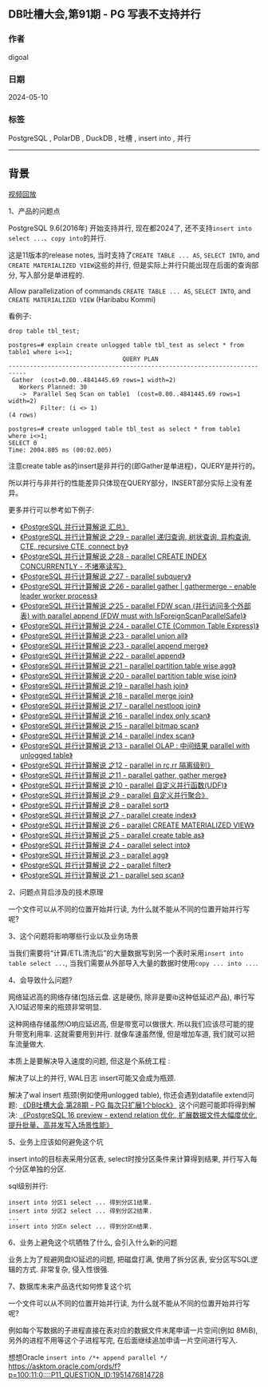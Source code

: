 ## DB吐槽大会,第91期 - PG 写表不支持并行    
      
### 作者      
digoal      
      
### 日期      
2024-05-10      
      
### 标签      
PostgreSQL , PolarDB , DuckDB , 吐槽 , insert into , 并行    
      
----      
      
## 背景      
[视频回放]()      
      
1、产品的问题点      
  
PostgreSQL 9.6(2016年) 开始支持并行, 现在都2024了, 还不支持`insert into select ...`、`copy into`的并行.     
  
这是11版本的release notes, 当时支持了`CREATE TABLE ... AS`, `SELECT INTO`, and `CREATE MATERIALIZED VIEW`这些的并行, 但是实际上并行只能出现在后面的查询部分, 写入部分是单进程的.   
  
Allow parallelization of commands `CREATE TABLE ... AS`, `SELECT INTO`, and `CREATE MATERIALIZED VIEW` (Haribabu Kommi)    
  
看例子:   
```        
drop table tbl_test;    
    
postgres=# explain create unlogged table tbl_test as select * from table1 where i<>1;    
                                QUERY PLAN                                     
---------------------------------------------------------------------------    
 Gather  (cost=0.00..4841445.69 rows=1 width=2)    
   Workers Planned: 30    
   ->  Parallel Seq Scan on table1  (cost=0.00..4841445.69 rows=1 width=2)    
         Filter: (i <> 1)    
(4 rows)    
    
postgres=# create unlogged table tbl_test as select * from table1 where i<>1;    
SELECT 0    
Time: 2004.805 ms (00:02.005)    
```          
        
注意create table as的insert是非并行的(即Gather是单进程)，QUERY是并行的。        
       
所以并行与非并行的性能差异只体现在QUERY部分，INSERT部分实际上没有差异。      
  
更多并行可以参考如下例子:  
- [《PostgreSQL 并行计算解说 汇总》](../201903/20190318_05.md)    
- [《PostgreSQL 并行计算解说 之29 - parallel 递归查询, 树状查询, 异构查询, CTE, recursive CTE, connect by》](../201903/20190318_04.md)    
- [《PostgreSQL 并行计算解说 之28 - parallel CREATE INDEX CONCURRENTLY - 不堵塞读写》](../201903/20190318_03.md)    
- [《PostgreSQL 并行计算解说 之27 - parallel subquery》](../201903/20190318_02.md)    
- [《PostgreSQL 并行计算解说 之26 - parallel gather | gathermerge - enable leader worker process》](../201903/20190318_01.md)    
- [《PostgreSQL 并行计算解说 之25 - parallel FDW scan (并行访问多个外部表) with parallel append (FDW must with IsForeignScanParallelSafe)》](../201903/20190317_18.md)    
- [《PostgreSQL 并行计算解说 之24 - parallel CTE (Common Table Express)》](../201903/20190317_17.md)    
- [《PostgreSQL 并行计算解说 之23 - parallel union all》](../201903/20190317_16.md)    
- [《PostgreSQL 并行计算解说 之23 - parallel append merge》](../201903/20190317_15.md)    
- [《PostgreSQL 并行计算解说 之22 - parallel append》](../201903/20190317_14.md)    
- [《PostgreSQL 并行计算解说 之21 - parallel partition table wise agg》](../201903/20190317_13.md)    
- [《PostgreSQL 并行计算解说 之20 - parallel partition table wise join》](../201903/20190317_12.md)    
- [《PostgreSQL 并行计算解说 之19 - parallel hash join》](../201903/20190317_11.md)    
- [《PostgreSQL 并行计算解说 之18 - parallel merge join》](../201903/20190317_10.md)    
- [《PostgreSQL 并行计算解说 之17 - parallel nestloop join》](../201903/20190317_09.md)    
- [《PostgreSQL 并行计算解说 之16 - parallel index only scan》](../201903/20190317_08.md)    
- [《PostgreSQL 并行计算解说 之15 - parallel bitmap scan》](../201903/20190317_07.md)    
- [《PostgreSQL 并行计算解说 之14 - parallel index scan》](../201903/20190317_06.md)    
- [《PostgreSQL 并行计算解说 之13 - parallel OLAP : 中间结果 parallel with unlogged table》](../201903/20190317_05.md)    
- [《PostgreSQL 并行计算解说 之12 - parallel in rc,rr 隔离级别》](../201903/20190317_04.md)    
- [《PostgreSQL 并行计算解说 之11 - parallel gather, gather merge》](../201903/20190317_03.md)    
- [《PostgreSQL 并行计算解说 之10 - parallel 自定义并行函数(UDF)》](../201903/20190317_02.md)    
- [《PostgreSQL 并行计算解说 之9 - parallel 自定义并行聚合》](../201903/20190317_01.md)    
- [《PostgreSQL 并行计算解说 之8 - parallel sort》](../201903/20190316_10.md)    
- [《PostgreSQL 并行计算解说 之7 - parallel create index》](../201903/20190316_09.md)    
- [《PostgreSQL 并行计算解说 之6 - parallel CREATE MATERIALIZED VIEW》](../201903/20190316_08.md)    
- [《PostgreSQL 并行计算解说 之5 - parallel create table as》](../201903/20190316_07.md)    
- [《PostgreSQL 并行计算解说 之4 - parallel select into》](../201903/20190316_06.md)    
- [《PostgreSQL 并行计算解说 之3 - parallel agg》](../201903/20190316_05.md)    
- [《PostgreSQL 并行计算解说 之2 - parallel filter》](../201903/20190316_04.md)    
- [《PostgreSQL 并行计算解说 之1 - parallel seq scan》](../201903/20190316_03.md)    
  
      
2、问题点背后涉及的技术原理      
  
一个文件可以从不同的位置开始并行读, 为什么就不能从不同的位置开始并行写呢?    
  
3、这个问题将影响哪些行业以及业务场景      
  
当我们需要将“计算/ETL清洗后”的大量数据写到另一个表时采用`insert into table select ...`, 当我们需要从外部导入大量的数据时使用`copy ... into ...`.    
      
4、会导致什么问题?      
  
网络延迟高的网络存储(包括云盘. 这是硬伤, 除非是要ib这种低延迟产品), 串行写入IO延迟带来的瓶颈非常明显.     
  
这种网络存储虽然IO响应延迟高, 但是带宽可以做很大. 所以我们应该尽可能的提升带宽利用率. 这就需要用到并行.   就像车速虽然慢, 但是增加车道, 我们就可以把车流量做大.    
  
本质上是要解决导入速度的问题, 但这是个系统工程 :     
  
解决了以上的并行, WAL日志 insert可能又会成为瓶颈.    
  
解决了wal insert 瓶颈(例如使用unlogged table), 你还会遇到datafile extend问题: [《DB吐槽大会,第28期 - PG 每次只扩展1个block》](../202109/20210903_03.md)    这个问题可能即将得到解决: [《PostgreSQL 16 preview - extend relation 优化, 扩展数据文件大幅度优化, 提升批量、高并发写入场景性能》](../202304/20230406_01.md)     
      
5、业务上应该如何避免这个坑      
  
insert into的目标表采用分区表, select时按分区条件来计算得到结果, 并行写入每个分区单独的分区.     
  
sql级别并行:    
```  
insert into 分区1 select ... 得到分区1结果.  
insert into 分区2 select ... 得到分区2结果.  
...  
insert into 分区n select ... 得到分区n结果.  
```  
  
6、业务上避免这个坑牺牲了什么, 会引入什么新的问题      
  
业务上为了规避网盘IO延迟的问题, 把磁盘打满, 使用了拆分区表, 安分区写SQL逻辑的方式. 非常复杂, 侵入性很强.   
      
7、数据库未来产品迭代如何修复这个坑      
   
一个文件可以从不同的位置开始并行读, 为什么就不能从不同的位置开始并行写呢?    
   
例如每个写数据的子进程直接在表对应的数据文件末尾申请一片空间(例如 8MiB), 另外的进程不用等这个子进程写完, 在后面继续追加申请一片空间进行写入.   
   
想想Oracle ` insert into /*+ append parallel */ `  https://asktom.oracle.com/ords/f?p=100:11:0::::P11_QUESTION_ID:1951476814728       
   
  
